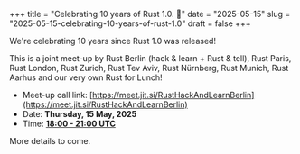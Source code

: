 +++
title = "Celebrating 10 years of Rust 1.0. 🦀"
date = "2025-05-15"
slug = "2025-05-15-celebrating-10-years-of-rust-1.0"
draft = false
+++

We're celebrating 10 years since Rust 1.0 was released!

This is a joint meet-up by Rust Berlin (hack & learn + Rust & tell), Rust Paris, Rust London, Rust
Zurich, Rust Tev Aviv, Rust Nürnberg, Rust Munich, Rust Aarhus and our very own Rust for Lunch!

- Meet-up call link: [https://meet.jit.si/RustHackAndLearnBerlin](https://meet.jit.si/RustHackAndLearnBerlin)
- Date: **Thursday, 15 May, 2025**
- Time: [**18:00 - 21:00 UTC**](https://everytimezone.com/s/ddb078ac)

More details to come.
